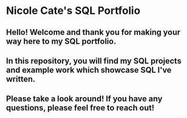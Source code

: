 # Nicole Cate's SQL Portfolio

## Hello! Welcome and thank you for making your way here to my SQL portfolio. 
## In this repository, you will find my SQL projects and example work which showcase SQL I've written. 
## Please take a look around! If you have any questions, please feel free to reach out!
